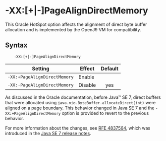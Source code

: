 <!--
* Copyright (c) 2017, 2019 IBM Corp. and others
*
* This program and the accompanying materials are made
* available under the terms of the Eclipse Public License 2.0
* which accompanies this distribution and is available at
* https://www.eclipse.org/legal/epl-2.0/ or the Apache
* License, Version 2.0 which accompanies this distribution and
* is available at https://www.apache.org/licenses/LICENSE-2.0.
*
* This Source Code may also be made available under the
* following Secondary Licenses when the conditions for such
* availability set forth in the Eclipse Public License, v. 2.0
* are satisfied: GNU General Public License, version 2 with
* the GNU Classpath Exception [1] and GNU General Public
* License, version 2 with the OpenJDK Assembly Exception [2].
*
* [1] https://www.gnu.org/software/classpath/license.html
* [2] http://openjdk.java.net/legal/assembly-exception.html
*
* SPDX-License-Identifier: EPL-2.0 OR Apache-2.0 OR GPL-2.0 WITH
* Classpath-exception-2.0 OR LicenseRef-GPL-2.0 WITH Assembly-exception
-->

# -XX:\[+|-\]PageAlignDirectMemory

This Oracle HotSpot option affects the alignment of direct byte buffer allocation and is implemented by the OpenJ9 VM for compatibility.

## Syntax

        -XX:[+|-]PageAlignDirectMemory

| Setting                      | Effect  | Default                                                                            |
|------------------------------|---------|:----------------------------------------------------------------------------------:|
| `-XX:+PageAlignDirectMemory` | Enable  |                                                                                    |
| `-XX:-PageAlignDirectMemory` | Disable | <i class="fa fa-check" aria-hidden="true"></i><span class="sr-only">yes</span> |

As discussed in the Oracle documentation, before Java&trade; SE 7, direct buffers that were allocated using `java.nio.ByteBuffer.allocateDirect(int)` were aligned on a page boundary. This behavior changed in Java SE 7 and the `-XX:+PageAlignDirectMemory` option is provided to revert to the previous behavior.

For more information about the changes, see [RFE 4837564](http://bugs.sun.com/bugdatabase/view_bug.do?bug_id=4837564), which was introduced in the [Java SE 7 release notes](http://www.oracle.com/technetwork/java/javase/jdk7-relnotes-418459.html).


<!-- ==== END OF TOPIC ==== xxpagealigndirectmemory.md ==== -->
